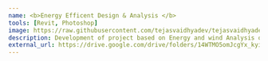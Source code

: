 ```yaml
---
name: <b>Energy Efficent Design & Analysis </b>
tools: [Revit, Photoshop]
image: https://raw.githubusercontent.com/tejasvaidhyadev/tejasvaidhyadev.github.io/master/_images/revit.png
description: Development of project based on Energy and wind Analysis of Residential complex for Students and Professionals.
external_url: https://drive.google.com/drive/folders/14WTMO5omJcgYx_kyi__z6Vcc6Vtml5BQ
---
```

